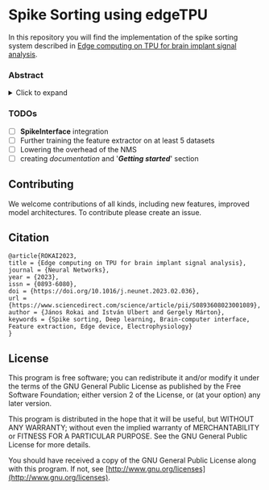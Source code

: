 # Spike Sorting using edgeTPU 

In this repository you will find the implementation of the spike sorting system described in [Edge computing on TPU for brain implant signal analysis](https://doi.org/10.1016/j.neunet.2023.02.036).

### Abstract 
<details>
	<summary> Click to expand </summary>
	<p>
The ever-increasing number of recording sites of silicon-based probes imposes a great challenge for detecting and evaluating single-unit activities in an accurate and efficient manner. Currently separate solutions are available for high precision offline evaluation and separate solutions for embedded systems where computational resources are more limited. We propose a deep learning-based spike sorting system, that utilizes both unsupervised and supervised paradigms to learn a general feature embedding space and detect neural activity in raw data as well as predict the feature vectors for sorting. The unsupervised component uses contrastive learning to extract features from individual waveforms, while the supervised component is based on the MobileNetV2 architecture. One of the key advantages of our system is that it can be trained on multiple, diverse datasets simultaneously, resulting in greater generalizability than previous deep learning-based models. We demonstrate that the proposed model does not only reaches the accuracy of current state-of-art offline spike sorting methods but has the unique potential to run on edge Tensor Processing Units (TPUs), specialized chips designed for artificial intelligence and edge computing. We compare our model performance with state of art solutions on paired datasets as well as on hybrid recordings as well. The herein demonstrated system paves the way to the integration of deep learning-based spike sorting algorithms into wearable electronic devices, which will be a crucial element of high-end brain-computer interfaces.
	</p>
</details>



### TODOs

 - [ ] **SpikeInterface** integration
 - [ ] Further training the feature extractor on at least 5 datasets
 - [ ] Lowering the overhead of the NMS  
 - [ ] creating *documentation* and '***Getting started***' section 
 
 ## Contributing

We welcome contributions of all kinds, including new features, improved model architectures. To contribute please create an issue. 
 ## Citation 
 

    @article{ROKAI2023,
    title = {Edge computing on TPU for brain implant signal analysis},
    journal = {Neural Networks},
    year = {2023},
    issn = {0893-6080},
    doi = {https://doi.org/10.1016/j.neunet.2023.02.036},
    url = {https://www.sciencedirect.com/science/article/pii/S0893608023001089},
    author = {János Rokai and István Ulbert and Gergely Márton},
    keywords = {Spike sorting, Deep learning, Brain-computer interface, Feature extraction, Edge device, Electrophysiology}
    }


## License

This program is free software; you can redistribute it and/or modify it under the terms of the GNU General Public License as published by the Free Software Foundation; either version 2 of the License, or (at your option) any later version.

This program is distributed in the hope that it will be useful, but WITHOUT ANY WARRANTY; without even the implied warranty of MERCHANTABILITY or FITNESS FOR A PARTICULAR PURPOSE. See the GNU General Public License for more details.

You should have received a copy of the GNU General Public License along with this program. If not, see  [http://www.gnu.org/licenses](http://www.gnu.org/licenses).
